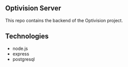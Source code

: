 ## Optivision Server

This repo contains the backend of the Optivision project.

## Technologies

- node.js
- express
- postgresql